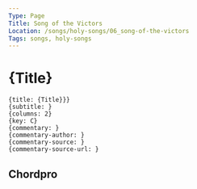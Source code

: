 ```yaml
---
Type: Page
Title: Song of the Victors
Location: /songs/holy-songs/06_song-of-the-victors
Tags: songs, holy-songs
---
```


# {Title}

```chordpro
{title: {Title}}}
{subtitle: }
{columns: 2}
{key: C}
{commentary: }
{commentary-author: }
{commentary-source: }
{commentary-source-url: }
```

## Chordpro
